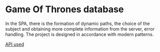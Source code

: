 # Game Of Thrones database #
  
In the SPA, there is the formation of dynamic paths, the choice of the subject and obtaining more complete information from the server, error handling. The project is designed in accordance with modern patterns.

[API used](https://anapioficeandfire.com/>)
